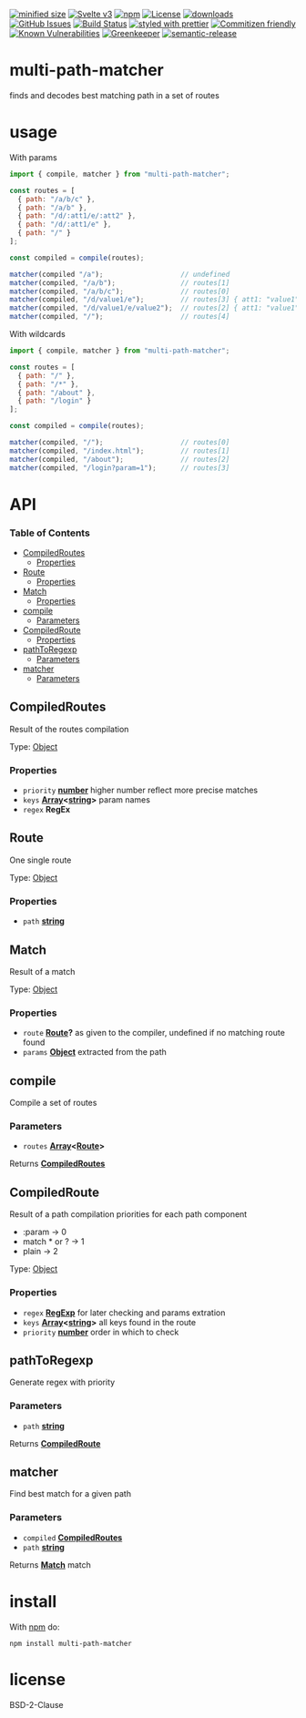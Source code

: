 [![minified size](https://badgen.net/bundlephobia/min/multi-path-matcher)](https://bundlephobia.com/result?p=multi-path-matcher)
[![Svelte v3](https://img.shields.io/badge/svelte-v3-orange.svg)](https://svelte.dev)
[![npm](https://img.shields.io/npm/v/multi-path-matcher.svg)](https://www.npmjs.com/package/multi-path-matcher)
[![License](https://img.shields.io/badge/License-BSD%203--Clause-blue.svg)](https://opensource.org/licenses/BSD-3-Clause)
[![downloads](http://img.shields.io/npm/dm/multi-path-matcher.svg?style=flat-square)](https://npmjs.org/package/multi-path-matcher)
[![GitHub Issues](https://img.shields.io/github/issues/arlac77/multi-path-matcher.svg?style=flat-square)](https://github.com/arlac77/multi-path-matcher/issues)
[![Build Status](https://secure.travis-ci.org/arlac77/multi-path-matcher.png)](http://travis-ci.org/arlac77/multi-path-matcher)
[![styled with prettier](https://img.shields.io/badge/styled_with-prettier-ff69b4.svg)](https://github.com/prettier/prettier)
[![Commitizen friendly](https://img.shields.io/badge/commitizen-friendly-brightgreen.svg)](http://commitizen.github.io/cz-cli/)
[![Known Vulnerabilities](https://snyk.io/test/github/arlac77/multi-path-matcher/badge.svg)](https://snyk.io/test/github/arlac77/multi-path-matcher)
[![Greenkeeper](https://badges.greenkeeper.io/arlac77/multi-path-matcher.svg)](https://greenkeeper.io/)
[![semantic-release](https://img.shields.io/badge/%20%20%F0%9F%93%A6%F0%9F%9A%80-semantic--release-e10079.svg)](https://github.com/arlac77/multi-path-matcher)

# multi-path-matcher

finds and decodes best matching path in a set of routes

# usage

With params

```js
import { compile, matcher } from "multi-path-matcher";

const routes = [
  { path: "/a/b/c" },
  { path: "/a/b" },
  { path: "/d/:att1/e/:att2" },
  { path: "/d/:att1/e" },
  { path: "/" }
];

const compiled = compile(routes);

matcher(compiled "/a");                   // undefined
matcher(compiled, "/a/b");                // routes[1]
matcher(compiled, "/a/b/c");              // routes[0]
matcher(compiled, "/d/value1/e");         // routes[3] { att1: "value1" }
matcher(compiled, "/d/value1/e/value2");  // routes[2] { att1: "value1", att2: "value2" }
matcher(compiled, "/");                   // routes[4]
```

With wildcards

```js
import { compile, matcher } from "multi-path-matcher";

const routes = [
  { path: "/" },
  { path: "/*" },
  { path: "/about" },
  { path: "/login" }
];

const compiled = compile(routes);

matcher(compiled, "/");                   // routes[0]
matcher(compiled, "/index.html");         // routes[1]
matcher(compiled, "/about");              // routes[2]
matcher(compiled, "/login?param=1");      // routes[3]
```

# API

<!-- Generated by documentation.js. Update this documentation by updating the source code. -->

### Table of Contents

-   [CompiledRoutes](#compiledroutes)
    -   [Properties](#properties)
-   [Route](#route)
    -   [Properties](#properties-1)
-   [Match](#match)
    -   [Properties](#properties-2)
-   [compile](#compile)
    -   [Parameters](#parameters)
-   [CompiledRoute](#compiledroute)
    -   [Properties](#properties-3)
-   [pathToRegexp](#pathtoregexp)
    -   [Parameters](#parameters-1)
-   [matcher](#matcher)
    -   [Parameters](#parameters-2)

## CompiledRoutes

Result of the routes compilation

Type: [Object](https://developer.mozilla.org/docs/Web/JavaScript/Reference/Global_Objects/Object)

### Properties

-   `priority` **[number](https://developer.mozilla.org/docs/Web/JavaScript/Reference/Global_Objects/Number)** higher number reflect more precise matches
-   `keys` **[Array](https://developer.mozilla.org/docs/Web/JavaScript/Reference/Global_Objects/Array)&lt;[string](https://developer.mozilla.org/docs/Web/JavaScript/Reference/Global_Objects/String)>** param names
-   `regex` **RegEx** 

## Route

One single route

Type: [Object](https://developer.mozilla.org/docs/Web/JavaScript/Reference/Global_Objects/Object)

### Properties

-   `path` **[string](https://developer.mozilla.org/docs/Web/JavaScript/Reference/Global_Objects/String)** 

## Match

Result of a match

Type: [Object](https://developer.mozilla.org/docs/Web/JavaScript/Reference/Global_Objects/Object)

### Properties

-   `route` **[Route](#route)?** as given to the compiler, undefined if no matching route found
-   `params` **[Object](https://developer.mozilla.org/docs/Web/JavaScript/Reference/Global_Objects/Object)** extracted from the path

## compile

Compile a set of routes

### Parameters

-   `routes` **[Array](https://developer.mozilla.org/docs/Web/JavaScript/Reference/Global_Objects/Array)&lt;[Route](#route)>** 

Returns **[CompiledRoutes](#compiledroutes)** 

## CompiledRoute

Result of a path compilation
priorities for each path component

-   :param       -> 0
-   match \* or ? -> 1
-   plain        -> 2

Type: [Object](https://developer.mozilla.org/docs/Web/JavaScript/Reference/Global_Objects/Object)

### Properties

-   `regex` **[RegExp](https://developer.mozilla.org/docs/Web/JavaScript/Reference/Global_Objects/RegExp)** for later checking and params extration
-   `keys` **[Array](https://developer.mozilla.org/docs/Web/JavaScript/Reference/Global_Objects/Array)&lt;[string](https://developer.mozilla.org/docs/Web/JavaScript/Reference/Global_Objects/String)>** all keys found in the route
-   `priority` **[number](https://developer.mozilla.org/docs/Web/JavaScript/Reference/Global_Objects/Number)** order in which to check

## pathToRegexp

Generate regex with priority

### Parameters

-   `path` **[string](https://developer.mozilla.org/docs/Web/JavaScript/Reference/Global_Objects/String)** 

Returns **[CompiledRoute](#compiledroute)** 

## matcher

Find best match for a given path

### Parameters

-   `compiled` **[CompiledRoutes](#compiledroutes)** 
-   `path` **[string](https://developer.mozilla.org/docs/Web/JavaScript/Reference/Global_Objects/String)** 

Returns **[Match](#match)** match

# install

With [npm](http://npmjs.org) do:

```shell
npm install multi-path-matcher
```

# license

BSD-2-Clause
